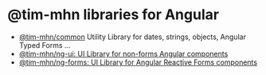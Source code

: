 # @tim-mhn libraries for Angular

- [@tim-mhn/common](https://www.npmjs.com/package/@tim-mhn/common)
Utility Library for dates, strings, objects, Angular Typed Forms ...
- [@tim-mhn/ng-ui: UI Library for non-forms Angular components]([@tim-mhn/ng-ui](https://www.npmjs.com/package/@tim-mhn/ng-ui))
- [@tim-mhn/ng-forms: UI Library for Angular Reactive Forms components](https://www.npmjs.com/package/@tim-mhn/ng-forms)


